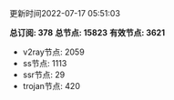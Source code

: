 更新时间2022-07-17 05:51:03

**总订阅: 378**
**总节点: 15823**
**有效节点: 3621**
- v2ray节点: 2059
- ss节点: 1113
- ssr节点: 29
- trojan节点: 420
